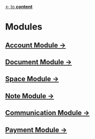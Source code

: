 [<- to **content**](https://github.com/shardoc/shardoc.github.io)

# Modules

## [Account Module ->](https://github.com/shardoc/shardoc.github.io/blob/dev/pages/module/accountModule.md)


## [Document Module ->](https://github.com/shardoc/shardoc.github.io/blob/dev/pages/module/documentModule.md)


## [Space Module ->](https://github.com/shardoc/shardoc.github.io/blob/dev/pages/module/spaceModule.md)


## [Note Module ->](https://github.com/shardoc/shardoc.github.io/blob/dev/pages/module/noteModule.md)


## [Communication Module ->](https://github.com/shardoc/shardoc.github.io/blob/dev/pages/module/communicationModule.md)


## [Payment Module ->](https://github.com/shardoc/shardoc.github.io/blob/dev/pages/module/paymentModule.md)



